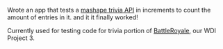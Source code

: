 Wrote an app that tests a [mashape trivia API](https://market.mashape.com/pareshchouhan/trivia) in increments to count the amount of entries in it. and it it finally worked!

Currently used for testing code for trivia portion of [BattleRoyale,](https://github.com/RachelScodes/BattleRoyale/tree/master) our WDI Project 3.
